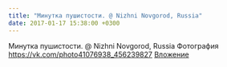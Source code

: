 ```yaml
---
title: "Минутка пушистости. @ Nizhni Novgorod, Russia"
date: 2017-01-17 15:38:00 +0300
---
```


Минутка пушистости. @ Nizhni Novgorod, Russia
Фотография
<a class="vk-attach" href="https://vk.com/photo41076938_456239827">https://vk.com/photo41076938_456239827</a>
<a class="vk-attach" href="https://vk.com/photo41076938_456239827">Вложение</a>
